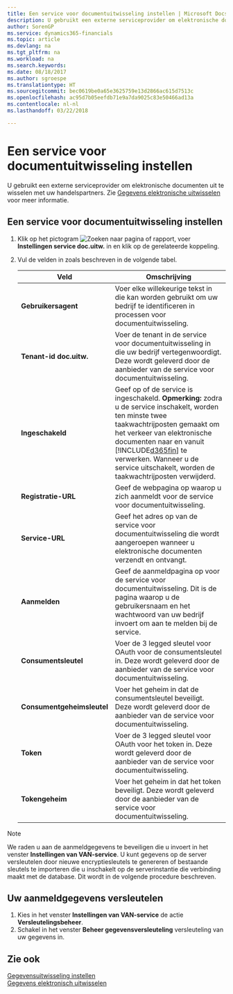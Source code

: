 ```yaml
---
title: Een service voor documentuitwisseling instellen | Microsoft Docs
description: U gebruikt een externe serviceprovider om elektronische documenten uit te wisselen met uw handelspartners.
author: SorenGP
ms.service: dynamics365-financials
ms.topic: article
ms.devlang: na
ms.tgt_pltfrm: na
ms.workload: na
ms.search.keywords: 
ms.date: 08/18/2017
ms.author: sgroespe
ms.translationtype: HT
ms.sourcegitcommit: bec0619be0a65e3625759e13d2866ac615d7513c
ms.openlocfilehash: ac95d7b05eefdb71e9a7da9025c83e50466ad13a
ms.contentlocale: nl-nl
ms.lasthandoff: 03/22/2018

---
```

# <a name="set-up-a-document-exchange-service"></a>Een service voor documentuitwisseling instellen
U gebruikt een externe serviceprovider om elektronische documenten uit te wisselen met uw handelspartners. Zie [Gegevens elektronische uitwisselen](across-data-exchange.md) voor meer informatie.  

## <a name="to-set-up-a-document-exchange-service"></a>Een service voor documentuitwisseling instellen  
1. Klik op het pictogram ![Zoeken naar pagina of rapport](media/ui-search/search_small.png "pictogram Zoeken naar pagina of rapport"), voer **Instellingen service doc.uitw.** in en klik op de gerelateerde koppeling.  
2. Vul de velden in zoals beschreven in de volgende tabel.  

    |Veld|Omschrijving|  
    |---------------------------------|---------------------------------------|  
    |**Gebruikersagent**|Voer elke willekeurige tekst in die kan worden gebruikt om uw bedrijf te identificeren in processen voor documentuitwisseling.|  
    |**Tenant-id doc.uitw.**|Voer de tenant in de service voor documentuitwisseling in die uw bedrijf vertegenwoordigt. Deze wordt geleverd door de aanbieder van de service voor documentuitwisseling.|  
    |**Ingeschakeld**|Geef op of de service is ingeschakeld. **Opmerking:** zodra u de service inschakelt, worden ten minste twee taakwachtrijposten gemaakt om het verkeer van elektronische documenten naar en vanuit [!INCLUDE[d365fin](includes/d365fin_md.md)] te verwerken. Wanneer u de service uitschakelt, worden de taakwachtrijposten verwijderd.|  
    |**Registratie-URL**|Geef de webpagina op waarop u zich aanmeldt voor de service voor documentuitwisseling.|  
    |**Service-URL**|Geef het adres op van de service voor documentuitwisseling die wordt aangeroepen wanneer u elektronische documenten verzendt en ontvangt.|  
    |**Aanmelden**|Geef de aanmeldpagina op voor de service voor documentuitwisseling. Dit is de pagina waarop u de gebruikersnaam en het wachtwoord van uw bedrijf invoert om aan te melden bij de service.|  
    |**Consumentsleutel**|Voer de 3 legged sleutel voor OAuth voor de consumentsleutel in. Deze wordt geleverd door de aanbieder van de service voor documentuitwisseling.|  
    |**Consumentgeheimsleutel**|Voer het geheim in dat de consumentsleutel beveiligt. Deze wordt geleverd door de aanbieder van de service voor documentuitwisseling.|  
    |**Token**|Voer de 3 legged sleutel voor OAuth voor het token in. Deze wordt geleverd door de aanbieder van de service voor documentuitwisseling.|  
    |**Tokengeheim**|Voer het geheim in dat het token beveiligt. Deze wordt geleverd door de aanbieder van de service voor documentuitwisseling.|  

> [!NOTE]  
>  We raden u aan de aanmeldgegevens te beveiligen die u invoert in het venster **Instellingen van VAN-service**. U kunt gegevens op de server versleutelen door nieuwe encryptiesleutels te genereren of bestaande sleutels te importeren die u inschakelt op de serverinstantie die verbinding maakt met de database. Dit wordt in de volgende procedure beschreven.  

## <a name="to-encrypt-your-logon-information"></a>Uw aanmeldgegevens versleutelen  
1. Kies in het venster **Instellingen van VAN-service** de actie **Versleutelingsbeheer**.  
2. Schakel in het venster **Beheer gegevensversleuteling** versleuteling van uw gegevens in. <!--For more information, see [Manage Data Encryption](../manage-data-encryption.md).-->  

## <a name="see-also"></a>Zie ook  
[Gegevensuitwisseling instellen](across-set-up-data-exchange.md)  
[Gegevens elektronisch uitwisselen](across-data-exchange.md)

